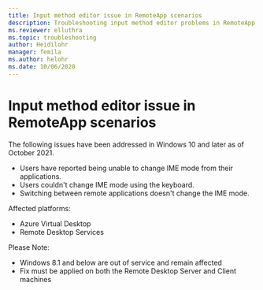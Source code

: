 ```yaml
---
title: Input method editor issue in RemoteApp scenarios
description: Troubleshooting input method editor problems in RemoteApp scenarios.
ms.reviewer: elluthra
ms.topic: troubleshooting
author: Heidilohr
manager: femila
ms.author: helohr
ms.date: 10/06/2020
---
```

# Input method editor issue in RemoteApp scenarios

The following issues have been addressed in Windows 10 and later as of October 2021.


- Users have reported being unable to change IME mode from their applications.
- Users couldn't change IME mode using the keyboard.
- Switching between remote applications doesn't change the IME mode.

Affected platforms:

- Azure Virtual Desktop
- Remote Desktop Services

Please Note:

- Windows 8.1 and below are out of service and remain affected
- Fix must be applied on both the Remote Desktop Server and Client machines

